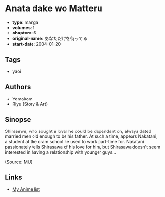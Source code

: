 # Anata dake wo Matteru

-   **type**: manga
-   **volumes**: 1
-   **chapters**: 5
-   **original-name**: あなただけを待ってる
-   **start-date**: 2004-01-20

## Tags

-   yaoi

## Authors

-   Yamakami
-   Riyu (Story & Art)

## Sinopse

Shirasawa, who sought a lover he could be dependant on, always dated married men old enough to be his father. At such a time, appears Nakatani, a student at the cram school he used to work part-time for. Nakatani passionately tells Shirasawa of his love for him, but Shirasawa doesn't seem interested in having a relationship with younger guys...

(Source: MU)

## Links

-   [My Anime list](https://myanimelist.net/manga/2006/Anata_dake_wo_Matteru)
